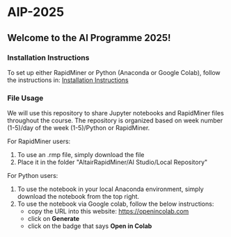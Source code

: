 # AIP-2025

## Welcome to the AI Programme 2025! 

### Installation Instructions

To set up either RapidMiner or Python (Anaconda or Google Colab), follow the instructions in: [Installation Instructions](https://docs.google.com/document/d/1rdRdxjpIoqrIS2N7KXs2_6YgOFOr7h4ojvFWC4yOdWc/edit?usp=sharing)

### File Usage

We will use this repository to share Jupyter notebooks and RapidMiner files throughout the course. The repository is organized based on week number (1-5)/day of the week (1-5)/Python or RapidMiner.

For RapidMiner users:
1. To use an .rmp file, simply download the file
2. Place it in the folder "AltairRapidMiner/AI Studio/Local Repository"

For Python users:
1. To use the notebook in your local Anaconda environment, simply download the notebook from the top right.
2. To use the notebook via Google colab, follow the below instructions:
   - copy the URL into this website: https://openincolab.com
   - click on **Generate**
   - click on the badge that says **Open in Colab** 

